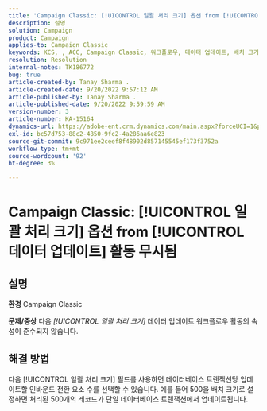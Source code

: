 ```yaml
---
title: 'Campaign Classic: [!UICONTROL 일괄 처리 크기] 옵션 from [!UICONTROL 데이터 업데이트] 활동 무시됨'
description: 설명
solution: Campaign
product: Campaign
applies-to: Campaign Classic
keywords: KCS, , ACC, Campaign Classic, 워크플로우, 데이터 업데이트, 배치 크기
resolution: Resolution
internal-notes: TK186772
bug: true
article-created-by: Tanay Sharma .
article-created-date: 9/20/2022 9:57:12 AM
article-published-by: Tanay Sharma .
article-published-date: 9/20/2022 9:59:59 AM
version-number: 3
article-number: KA-15164
dynamics-url: https://adobe-ent.crm.dynamics.com/main.aspx?forceUCI=1&pagetype=entityrecord&etn=knowledgearticle&id=e9123394-ca38-ed11-9db1-002248086735
exl-id: bc57d753-88c2-4850-9fc2-4a286aa6e823
source-git-commit: 9c971ee2ceef8f48902d857145545ef173f3752a
workflow-type: tm+mt
source-wordcount: '92'
ht-degree: 3%

---
```


# Campaign Classic: [!UICONTROL 일괄 처리 크기] 옵션 from [!UICONTROL 데이터 업데이트] 활동 무시됨

## 설명

<b>환경</b>
Campaign Classic


<b>문제/증상</b>
다음 *[!UICONTROL 일괄 처리 크기]* 데이터 업데이트 워크플로우 활동의 속성이 준수되지 않습니다.




## 해결 방법


다음 [!UICONTROL 일괄 처리 크기] 필드를 사용하면 데이터베이스 트랜잭션당 업데이트할 인바운드 전환 요소 수를 선택할 수 있습니다. 예를 들어 500을 배치 크기로 설정하면 처리된 500개의 레코드가 단일 데이터베이스 트랜잭션에서 업데이트됩니다.
